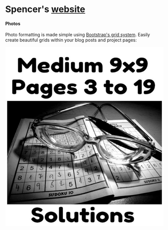 # Spencer's [website](https://spencerpao.github.io/)






#### Photos

Photo formatting is made simple using [Bootstrap's grid system](https://getbootstrap.com/docs/4.4/layout/grid/).
Easily create beautiful grids within your blog posts and project pages:

<p align="center">
  <a href="pages/dropdown.md">
    <img src="med 3 to 19.jpg" alt="Image 1" >
  </a>
</p>

